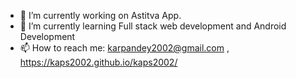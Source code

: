 - 🔭 I’m currently working on Astitva App.
- 🌱 I’m currently learning Full stack web development and Android Development
- 📫 How to reach me: karpandey2002@gmail.com , https://kaps2002.github.io/kaps2002/


